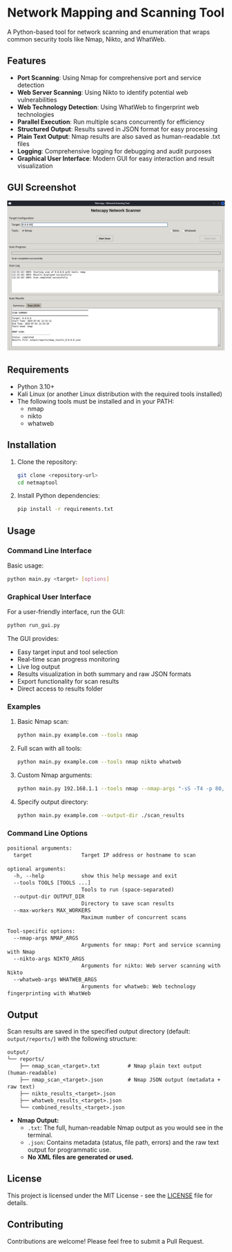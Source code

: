 # Network Mapping and Scanning Tool

A Python-based tool for network scanning and enumeration that wraps common security tools like Nmap, Nikto, and WhatWeb.

## Features

- **Port Scanning**: Using Nmap for comprehensive port and service detection
- **Web Server Scanning**: Using Nikto to identify potential web vulnerabilities
- **Web Technology Detection**: Using WhatWeb to fingerprint web technologies
- **Parallel Execution**: Run multiple scans concurrently for efficiency
- **Structured Output**: Results saved in JSON format for easy processing
- **Plain Text Output**: Nmap results are also saved as human-readable .txt files
- **Logging**: Comprehensive logging for debugging and audit purposes
- **Graphical User Interface**: Modern GUI for easy interaction and result visualization

## GUI Screenshot

![Netscapy GUI Screenshot](images/netscapy_gui.png)

## Requirements

- Python 3.10+
- Kali Linux (or another Linux distribution with the required tools installed)
- The following tools must be installed and in your PATH:
  - nmap
  - nikto
  - whatweb

## Installation

1. Clone the repository:

   ```bash
   git clone <repository-url>
   cd netmaptool
   ```

2. Install Python dependencies:
   ```bash
   pip install -r requirements.txt
   ```

## Usage

### Command Line Interface

Basic usage:

```bash
python main.py <target> [options]
```

### Graphical User Interface

For a user-friendly interface, run the GUI:

```bash
python run_gui.py
```

The GUI provides:

- Easy target input and tool selection
- Real-time scan progress monitoring
- Live log output
- Results visualization in both summary and raw JSON formats
- Export functionality for scan results
- Direct access to results folder

### Examples

1. Basic Nmap scan:

   ```bash
   python main.py example.com --tools nmap
   ```

2. Full scan with all tools:

   ```bash
   python main.py example.com --tools nmap nikto whatweb
   ```

3. Custom Nmap arguments:

   ```bash
   python main.py 192.168.1.1 --tools nmap --nmap-args "-sS -T4 -p 80,443,8080"
   ```

4. Specify output directory:
   ```bash
   python main.py example.com --output-dir ./scan_results
   ```

### Command Line Options

```
positional arguments:
  target                Target IP address or hostname to scan

optional arguments:
  -h, --help            show this help message and exit
  --tools TOOLS [TOOLS ...]
                        Tools to run (space-separated)
  --output-dir OUTPUT_DIR
                        Directory to save scan results
  --max-workers MAX_WORKERS
                        Maximum number of concurrent scans

Tool-specific options:
  --nmap-args NMAP_ARGS
                        Arguments for nmap: Port and service scanning with Nmap
  --nikto-args NIKTO_ARGS
                        Arguments for nikto: Web server scanning with Nikto
  --whatweb-args WHATWEB_ARGS
                        Arguments for whatweb: Web technology fingerprinting with WhatWeb
```

## Output

Scan results are saved in the specified output directory (default: `output/reports/`) with the following structure:

```
output/
└── reports/
    ├── nmap_scan_<target>.txt         # Nmap plain text output (human-readable)
    ├── nmap_scan_<target>.json        # Nmap JSON output (metadata + raw text)
    ├── nikto_results_<target>.json
    ├── whatweb_results_<target>.json
    └── combined_results_<target>.json
```

- **Nmap Output:**
  - `.txt`: The full, human-readable Nmap output as you would see in the terminal.
  - `.json`: Contains metadata (status, file path, errors) and the raw text output for programmatic use.
  - **No XML files are generated or used.**

## License

This project is licensed under the MIT License - see the [LICENSE](LICENSE) file for details.

## Contributing

Contributions are welcome! Please feel free to submit a Pull Request.
